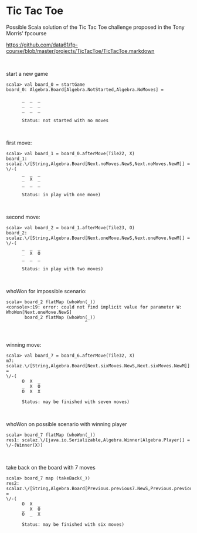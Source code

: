 # Tic Tac Toe


Possible Scala solution of the Tic Tac Toe challenge proposed in the Tony Morris' fpcourse

https://github.com/data61/fp-course/blob/master/projects/TicTacToe/TicTacToe.markdown

&nbsp;

start a new game
```
scala> val board_0 = startGame
board_0: Algebra.Board[Algebra.NotStarted,Algebra.NoMoves] =

      _  _  _
      _  _  _
      _  _  _

      Status: not started with no moves
 ```

&nbsp;

first move:
```
scala> val board_1 = board_0.afterMove(Tile22, X)
board_1: scalaz.\/[String,Algebra.Board[Next.noMoves.NewS,Next.noMoves.NewM]] =
\/-(
      _  _  _
      _  X  _
      _  _  _

      Status: in play with one move)
```

&nbsp;

second move:
```
scala> val board_2 = board_1.afterMove(Tile23, O)
board_2: scalaz.\/[String,Algebra.Board[Next.oneMove.NewS,Next.oneMove.NewM]] =
\/-(
      _  _  _
      _  X  O
      _  _  _

      Status: in play with two moves)
```

&nbsp;

whoWon for impossible scenario:
```
scala> board_2 flatMap (whoWon(_))
<console>:19: error: could not find implicit value for parameter W: WhoWon[Next.oneMove.NewS]
       board_2 flatMap (whoWon(_))
                              ^
```

&nbsp;

winning move:
```
scala> val board_7 = board_6.afterMove(Tile32, X)
m7: scalaz.\/[String,Algebra.Board[Next.sixMoves.NewS,Next.sixMoves.NewM]] =
\/-(
      O  X  _
      _  X  O
      O  X  X

      Status: may be finished with seven moves)
```

&nbsp;

whoWon on possible scenario with winning player
```
scala> board_7 flatMap (whoWon(_))
res1: scalaz.\/[java.io.Serializable,Algebra.Winner[Algebra.Player]] = \/-(Winner(X))
```

&nbsp;

take back on the board with 7 moves
```
scala> board_7 map (takeBack(_))
res2: scalaz.\/[String,Algebra.Board[Previous.previous7.NewS,Previous.previous7.NewM]] =
\/-(
      O  X  _
      _  X  O
      O  _  X

      Status: may be finished with six moves)
```


